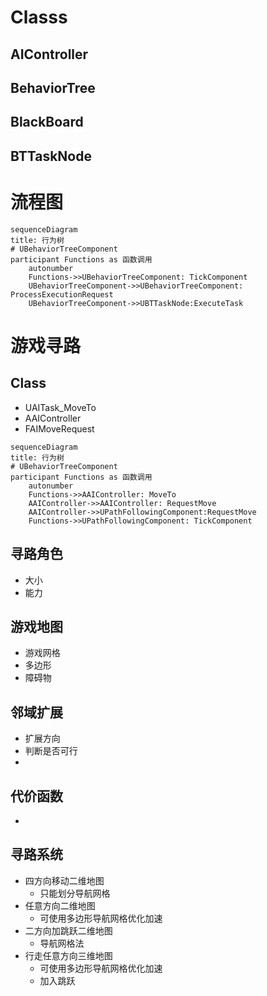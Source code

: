 # Classs
## AIController

## BehaviorTree

## BlackBoard

## BTTaskNode

# 流程图

```mermaid
sequenceDiagram
title: 行为树
# UBehaviorTreeComponent
participant Functions as 函数调用
	autonumber
	Functions->>UBehaviorTreeComponent: TickComponent
	UBehaviorTreeComponent->>UBehaviorTreeComponent: ProcessExecutionRequest
	UBehaviorTreeComponent->>UBTTaskNode:ExecuteTask
```

# 游戏寻路

## Class

- UAITask_MoveTo
- AAIController
- FAIMoveRequest

```mermaid
sequenceDiagram
title: 行为树
# UBehaviorTreeComponent
participant Functions as 函数调用
	autonumber
	Functions->>AAIController: MoveTo
	AAIController->>AAIController: RequestMove
	AAIController->>UPathFollowingComponent:RequestMove
	Functions->>UPathFollowingComponent: TickComponent
```

## 寻路角色

- 大小
- 能力

## 游戏地图

- 游戏网格
- 多边形
- 障碍物

## 邻域扩展

- 扩展方向
- 判断是否可行
- 

## 代价函数

- 

## 寻路系统

- 四方向移动二维地图
  - 只能划分导航网格
- 任意方向二维地图
  - 可使用多边形导航网格优化加速
- 二方向加跳跃二维地图
  - 导航网格法
- 行走任意方向三维地图
  - 可使用多边形导航网格优化加速
  - 加入跳跃
